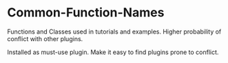 Common-Function-Names
=====================

Functions and Classes used in tutorials and examples. Higher probability of conflict with other plugins.


Installed as must-use plugin. Make it easy to find plugins prone to conflict.
